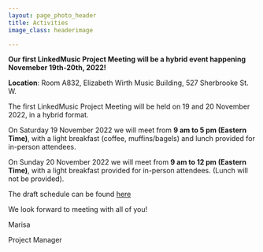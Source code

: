 ```yaml
---
layout: page_photo_header
title: Activities
image_class: headerimage

---
```


**Our first LinkedMusic Project Meeting will be a hybrid event happening Novemeber 19th-20th, 2022!**

**Location**: Room A832, Elizabeth Wirth Music Building, 527 Sherbrooke St. W.

The first LinkedMusic Project Meeting will be held on 19 and 20 November 2022, in a hybrid format. 

On Saturday 19 November 2022 we will meet from **9 am to 5 pm (Eastern Time)**, with a light breakfast (coffee, muffins/bagels) and lunch provided for in-person attendees.

On Sunday 20 November 2022 we will meet from **9 am to 12 pm (Eastern Time)**, with a light breakfast provided for in-person attendees. (Lunch will not be provided).

The draft schedule can be found [here](https://linkedmusic.ca/meetings)

We look forward to meeting with all of you!

Marisa

Project Manager 